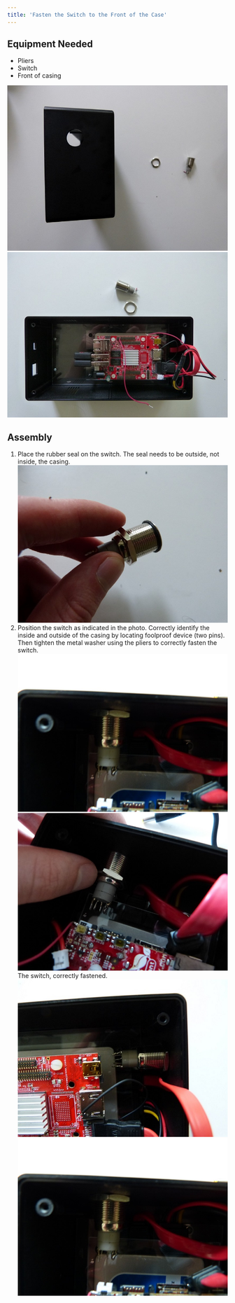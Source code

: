 ```yaml
---
title: 'Fasten the Switch to the Front of the Case'
---
```


## Equipment Needed
- Pliers
- Switch
- Front of casing

![](P1080957.jpg) ![](P1080966.jpg)

## Assembly

1. Place the rubber seal on the switch. The seal needs to be outside, not inside, the casing.    
![](P1090011.jpg)
2. Position the switch as indicated in the photo. Correctly identify the inside and outside of the casing by locating foolproof device (two pins). Then tighten the metal washer using the pliers to correctly fasten the switch.     
![](P1090005.jpg) ![](P1090010.jpg)
The switch, correctly fastened.     
![](P1080967.jpg)![](P1090005.jpg)



